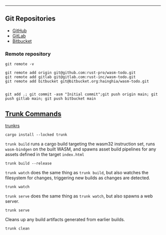 [//]: # (![logo]&#40;logo.svg?raw=true "logo.svg"&#41;)
___

## Git Repositories

- [GitHub](https://github.com/rust-pro/wasm-todo)
- [GitLab](https://gitlab.com/rust-inc/wasm-todo)
- [Bitbucket](https://bitbucket.org/hainghia/wasm-todo)

### Remote repository

```shell
git remote -v

git remote add origin git@github.com:rust-pro/wasm-todo.git
git remote add gitlab git@gitlab.com:rust-inc/wasm-todo.git
git remote add bitbucket git@bitbucket.org:hainghia/wasm-todo.git


git add .; git commit -asm "Initial commit";git push origin main; git push gitlab main; git push bitbucket main
```

## [Trunk Commands](https://trunkrs.dev/commands)

[trunkrs](https://trunkrs.dev/#install)

```shell
cargo install --locked trunk
```

`trunk build` runs a cargo build targeting the wasm32 instruction set, runs `wasm-bindgen` on the built WASM, and spawns
asset build pipelines for any assets defined in the target `index.html`

```shell
trunk build --release
```

`trunk watch` does the same thing as `trunk build`, but also watches the filesystem for changes, triggering new builds
as changes are detected.

```shell
trunk watch
```

`trunk serve` does the same thing as `trunk watch`, but also spawns a web server.

```shell
trunk serve
```

Cleans up any build artifacts generated from earlier builds.

```shell
trunk clean
```